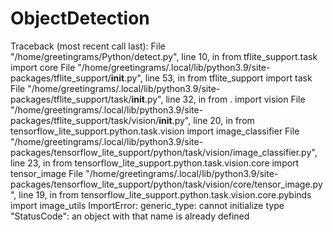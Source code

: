 # ObjectDetection
Traceback (most recent call last):
  File "/home/greetingrams/Python/detect.py", line 10, in <module>
    from tflite_support.task import core
  File "/home/greetingrams/.local/lib/python3.9/site-packages/tflite_support/__init__.py", line 53, in <module>
    from tflite_support import task
  File "/home/greetingrams/.local/lib/python3.9/site-packages/tflite_support/task/__init__.py", line 32, in <module>
    from . import vision
  File "/home/greetingrams/.local/lib/python3.9/site-packages/tflite_support/task/vision/__init__.py", line 20, in <module>
    from tensorflow_lite_support.python.task.vision import image_classifier
  File "/home/greetingrams/.local/lib/python3.9/site-packages/tensorflow_lite_support/python/task/vision/image_classifier.py", line 23, in <module>
    from tensorflow_lite_support.python.task.vision.core import tensor_image
  File "/home/greetingrams/.local/lib/python3.9/site-packages/tensorflow_lite_support/python/task/vision/core/tensor_image.py", line 19, in <module>
    from tensorflow_lite_support.python.task.vision.core.pybinds import image_utils
ImportError: generic_type: cannot initialize type "StatusCode": an object with that name is already defined
